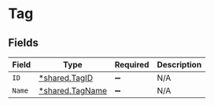 # Tag


## Fields

| Field                                                    | Type                                                     | Required                                                 | Description                                              |
| -------------------------------------------------------- | -------------------------------------------------------- | -------------------------------------------------------- | -------------------------------------------------------- |
| `ID`                                                     | [*shared.TagID](../../../pkg/models/shared/tagid.md)     | :heavy_minus_sign:                                       | N/A                                                      |
| `Name`                                                   | [*shared.TagName](../../../pkg/models/shared/tagname.md) | :heavy_minus_sign:                                       | N/A                                                      |